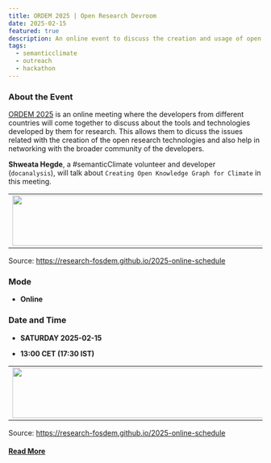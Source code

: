 ```yaml
---
title: ORDEM 2025 | Open Research Devroom 
date: 2025-02-15
featured: true
description: An online event to discuss the creation and usage of open source softwares in research
tags:
  - semanticclimate
  - outreach
  - hackathon
---
```


### About the Event

[ORDEM 2025](https://research-fosdem.github.io/2025-online-schedule) is an online meeting where the developers from different countries will come together to discuss about the tools and technologies developed by them for research. This allows them to dicuss the issues related with the creation of the open research technologies and also help in networking with the broader community of the developers.

**Shweata Hegde**, a #semanticClimate volunteer and developer (`docanalysis`), will talk about `Creating Open Knowledge Graph for Climate` in this meeting.

<table>
  <tr>
    <td>
      <img src='{{ "/static/img/abstract_ORDEM.jpg" | url }}' width="500" height="100">
    </td>
  </tr>
</table>

Source: https://research-fosdem.github.io/2025-online-schedule

### Mode

- **Online**

### Date and Time

- **SATURDAY 2025-02-15**

- **13:00 CET (17:30 IST)**

<table>
  <tr>
    <td>
      <img src='{{ "/static/img/schedule_ORDEM.jpg" | url }}' width="500" height="100">
    </td>
  </tr>
</table>

Source: https://research-fosdem.github.io/2025-online-schedule

#### [Read More](https://research-fosdem.github.io/2025-online-schedule)

### 



